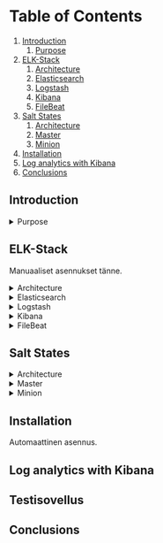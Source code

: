 # Table of Contents

1. [Introduction](#introduction)
    1. [Purpose](#purpose)
2. [ELK-Stack](#elk-stack)
    1. [Architecture](#architecture)
    2. [Elasticsearch](#elasticsearch)
    3. [Logstash](#logstash)
    4. [Kibana](#kibana)
    5. [FileBeat](#filebeat)
3. [Salt States](#salt-states) 
    1. [Architecture](#architecture2)
    2. [Master](#master)
    3. [Minion](#minion)
4. [Installation](#installation)
5. [Log analytics with Kibana](#analytics)
6. [Conclusions](#conclusions)

## Introduction  <a name="introduction"></a>

<details>
    
<summary>Purpose<a name="purpose"></a></summary>

</details>

## ELK-Stack <a name="elk-stack"></a>

Manuaaliset asennukset tänne.
<details>
    
<summary>Architecture <a name="architecture"></a></summary>

</details>

<details>
    
<summary>Elasticsearch <a name="elasticsearch"></a></summary>

</details>

<details>
    
<summary>Logstash <a name="logstash"></a></summary>

</details>

<details>
    
<summary>Kibana <a name="kibana"></a></summary>

</details>

<details>
    
<summary>FileBeat <a name="filebeat"></a></summary>

</details>

## Salt States <a name="salt-states"></a>


<details>
    
<summary>Architecture <a name="architecture2"></a></summary>

</details>

<details>
    
<summary>Master <a name="master"></a></summary>

</details>

<details>

<summary>Minion <a name="minion"></a></summary>

</details>


## Installation  <a name="installation"></a>
Automaattinen asennus.
## Log analytics with Kibana  <a name="analytics"></a>
## Testisovellus  <a name="Testisovellus"></a>
## Conclusions  <a name="conclusions"></a>

